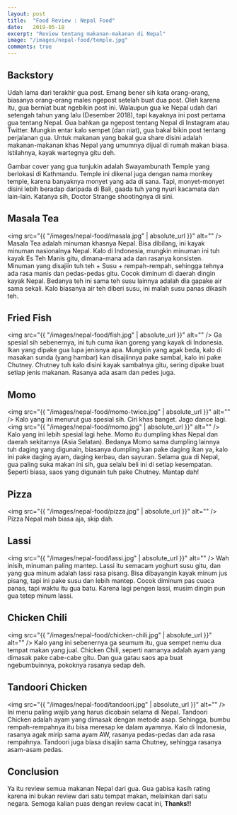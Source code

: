 ```yaml
---
layout: post
title:  "Food Review : Nepal Food"
date:   2019-05-18
excerpt: "Review tentang makanan-makanan di Nepal"
image: "/images/nepal-food/temple.jpg"
comments: true
---
```

## Backstory
Udah lama dari terakhir gua post. Emang bener sih kata orang-orang, biasanya orang-orang males ngepost setelah buat dua post. Oleh karena itu, gua berniat buat ngebikin post ini. Walaupun gua ke Nepal udah dari setengah tahun yang lalu (Desember 2018), tapi kayaknya ini post pertama gua tentang Nepal. Gua bahkan ga ngepost tentang Nepal di Instagram atau Twitter. Mungkin entar kalo sempet (dan niat), gua bakal bikin post tentang perjalanan gua. Untuk makanan yang bakal gua share disini adalah makanan-makanan  khas Nepal yang umumnya dijual di rumah makan biasa. Istilahnya, kayak wartegnya gitu deh.

Gambar cover yang gua tunjukin adalah Swayambunath Temple yang berlokasi di Kathmandu. Temple ini dikenal juga dengan nama monkey temple, karena banyaknya monyet yang ada di sana. Tapi, monyet-monyet disini lebih beradap daripada di Bali, gaada tuh yang nyuri kacamata dan lain-lain. Katanya sih, Doctor Strange shootingnya di sini. 

## Masala Tea
<span class="image right"><img src="{{ "/images/nepal-food/masala.jpg" | absolute_url }}" alt="" /></span> 
Masala Tea adalah minuman khasnya Nepal. Bisa dibilang, ini kayak minuman nasionalnya Nepal. Kalo di Indonesia, mungkin minuman ini tuh kayak Es Teh Manis gitu, dimana-mana ada dan rasanya konsisten. Minuman yang disajiin tuh teh + Susu + rempah-rempah, sehingga tehnya ada rasa manis dan pedas-pedas gitu. Cocok diminum di daerah dingin kayak Nepal. Bedanya teh ini sama teh susu lainnya adalah dia gapake air sama sekali. Kalo biasanya air teh diberi susu, ini malah susu panas dikasih teh.

## Fried Fish
<span class="image right"><img src="{{ "/images/nepal-food/fish.jpg" | absolute_url }}" alt="" /></span> 
Ga spesial sih sebenernya, ini tuh cuma ikan goreng yang kayak di Indonesia. Ikan yang dipake gua lupa jenisnya apa. Mungkin yang agak beda, kalo di masakan sunda (yang hambar) kan disajiinnya pake sambal, kalo ini pake Chutney. Chutney tuh kalo disini kayak sambalnya gitu, sering dipake buat setiap jenis makanan. Rasanya ada asam dan pedes juga.

## Momo
<span class="image right"><img src="{{ "/images/nepal-food/momo-twice.jpg" | absolute_url }}" alt="" /></span> 
Kalo yang ini menurut gua spesial sih. Ciri khas banget. Jago dance lagi.
<span class="image right"><img src="{{ "/images/nepal-food/momo.jpg" | absolute_url }}" alt="" /></span> 
Kalo yang ini lebih spesial lagi hehe. Momo itu dumpling khas Nepal dan daerah sekitarnya (Asia Selatan). Bedanya Momo sama dumpling lainnya tuh daging yang digunain, biasanya dumpling kan pake daging ikan ya, kalo ini pake daging ayam, daging kerbau, dan sayuran. Selama gua di Nepal, gua paling suka makan ini sih, gua selalu beli ini di setiap kesempatan. Seperti biasa, saos yang digunain tuh pake Chutney. Mantap dah!

## Pizza
<span class="image right"><img src="{{ "/images/nepal-food/pizza.jpg" | absolute_url }}" alt="" /></span> 
Pizza Nepal mah biasa aja, skip dah.

## Lassi
<span class="image right"><img src="{{ "/images/nepal-food/lassi.jpg" | absolute_url }}" alt="" /></span> 
Wah inisih, minuman paling mantep. Lassi itu semacam yoghurt susu gitu, dan yang gua minum adalah lassi rasa pisang. Bisa dibayangin kayak minum jus pisang, tapi ini pake susu dan lebih mantep. Cocok diminum pas cuaca panas, tapi waktu itu gua batu. Karena lagi pengen lassi, musim dingin pun gua tetep minum lassi.

## Chicken Chili
<span class="image right"><img src="{{ "/images/nepal-food/chicken-chili.jpg" | absolute_url }}" alt="" /></span> 
Kalo yang ini sebenernya ga seumum itu, gua sempet nemu dua tempat makan yang jual. Chicken Chili, seperti namanya adalah ayam yang dimasak pake cabe-cabe gitu. Dan gua gatau saos apa buat ngebumbuinnya, pokoknya rasanya sedap deh.

## Tandoori Chicken
<span class="image right"><img src="{{ "/images/nepal-food/tandoori.jpg" | absolute_url }}" alt="" /></span> 
Ini menu paling wajib yang harus dicobain selama di Nepal. Tandoori Chicken adalah ayam yang dimasak dengan metode asap. Sehingga, bumbu rempah-rempahnya itu bisa meresap ke dalam ayamnya. Kalo di Indonesia, rasanya agak mirip sama ayam AW, rasanya pedas-pedas dan ada rasa rempahnya. Tandoori juga biasa disajiin sama Chutney, sehingga rasanya asam-asam pedas.

## Conclusion
Ya itu review semua makanan Nepal dari gua. Gua gabisa kasih rating karena ini bukan review dari satu tempat makan, melainkan dari satu negara. Semoga kalian puas dengan review cacat ini, **Thanks!!**